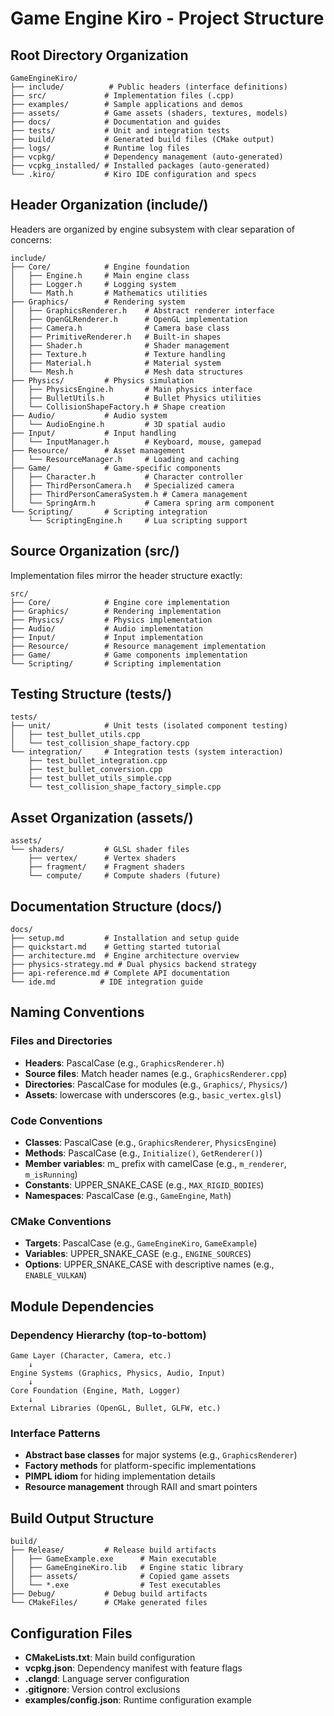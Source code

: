 # Game Engine Kiro - Project Structure

## Root Directory Organization

```
GameEngineKiro/
├── include/          # Public headers (interface definitions)
├── src/             # Implementation files (.cpp)
├── examples/        # Sample applications and demos
├── assets/          # Game assets (shaders, textures, models)
├── docs/            # Documentation and guides
├── tests/           # Unit and integration tests
├── build/           # Generated build files (CMake output)
├── logs/            # Runtime log files
├── vcpkg/           # Dependency management (auto-generated)
├── vcpkg_installed/ # Installed packages (auto-generated)
└── .kiro/           # Kiro IDE configuration and specs
```

## Header Organization (include/)

Headers are organized by engine subsystem with clear separation of concerns:

```
include/
├── Core/            # Engine foundation
│   ├── Engine.h     # Main engine class
│   ├── Logger.h     # Logging system
│   └── Math.h       # Mathematics utilities
├── Graphics/        # Rendering system
│   ├── GraphicsRenderer.h    # Abstract renderer interface
│   ├── OpenGLRenderer.h      # OpenGL implementation
│   ├── Camera.h              # Camera base class
│   ├── PrimitiveRenderer.h   # Built-in shapes
│   ├── Shader.h              # Shader management
│   ├── Texture.h             # Texture handling
│   ├── Material.h            # Material system
│   └── Mesh.h                # Mesh data structures
├── Physics/         # Physics simulation
│   ├── PhysicsEngine.h       # Main physics interface
│   ├── BulletUtils.h         # Bullet Physics utilities
│   └── CollisionShapeFactory.h # Shape creation
├── Audio/           # Audio system
│   └── AudioEngine.h         # 3D spatial audio
├── Input/           # Input handling
│   └── InputManager.h        # Keyboard, mouse, gamepad
├── Resource/        # Asset management
│   └── ResourceManager.h     # Loading and caching
├── Game/            # Game-specific components
│   ├── Character.h           # Character controller
│   ├── ThirdPersonCamera.h   # Specialized camera
│   ├── ThirdPersonCameraSystem.h # Camera management
│   └── SpringArm.h           # Camera spring arm component
└── Scripting/       # Scripting integration
    └── ScriptingEngine.h     # Lua scripting support
```

## Source Organization (src/)

Implementation files mirror the header structure exactly:

```
src/
├── Core/            # Engine core implementation
├── Graphics/        # Rendering implementation
├── Physics/         # Physics implementation
├── Audio/           # Audio implementation
├── Input/           # Input implementation
├── Resource/        # Resource management implementation
├── Game/            # Game components implementation
└── Scripting/       # Scripting implementation
```

## Testing Structure (tests/)

```
tests/
├── unit/            # Unit tests (isolated component testing)
│   ├── test_bullet_utils.cpp
│   └── test_collision_shape_factory.cpp
└── integration/     # Integration tests (system interaction)
    ├── test_bullet_integration.cpp
    ├── test_bullet_conversion.cpp
    ├── test_bullet_utils_simple.cpp
    └── test_collision_shape_factory_simple.cpp
```

## Asset Organization (assets/)

```
assets/
└── shaders/         # GLSL shader files
    ├── vertex/      # Vertex shaders
    ├── fragment/    # Fragment shaders
    └── compute/     # Compute shaders (future)
```

## Documentation Structure (docs/)

```
docs/
├── setup.md         # Installation and setup guide
├── quickstart.md    # Getting started tutorial
├── architecture.md  # Engine architecture overview
├── physics-strategy.md # Dual physics backend strategy
├── api-reference.md # Complete API documentation
└── ide.md          # IDE integration guide
```

## Naming Conventions

### Files and Directories

- **Headers**: PascalCase (e.g., `GraphicsRenderer.h`)
- **Source files**: Match header names (e.g., `GraphicsRenderer.cpp`)
- **Directories**: PascalCase for modules (e.g., `Graphics/`, `Physics/`)
- **Assets**: lowercase with underscores (e.g., `basic_vertex.glsl`)

### Code Conventions

- **Classes**: PascalCase (e.g., `GraphicsRenderer`, `PhysicsEngine`)
- **Methods**: PascalCase (e.g., `Initialize()`, `GetRenderer()`)
- **Member variables**: m\_ prefix with camelCase (e.g., `m_renderer`, `m_isRunning`)
- **Constants**: UPPER_SNAKE_CASE (e.g., `MAX_RIGID_BODIES`)
- **Namespaces**: PascalCase (e.g., `GameEngine`, `Math`)

### CMake Conventions

- **Targets**: PascalCase (e.g., `GameEngineKiro`, `GameExample`)
- **Variables**: UPPER_SNAKE_CASE (e.g., `ENGINE_SOURCES`)
- **Options**: UPPER_SNAKE_CASE with descriptive names (e.g., `ENABLE_VULKAN`)

## Module Dependencies

### Dependency Hierarchy (top-to-bottom)

```
Game Layer (Character, Camera, etc.)
    ↓
Engine Systems (Graphics, Physics, Audio, Input)
    ↓
Core Foundation (Engine, Math, Logger)
    ↓
External Libraries (OpenGL, Bullet, GLFW, etc.)
```

### Interface Patterns

- **Abstract base classes** for major systems (e.g., `GraphicsRenderer`)
- **Factory methods** for platform-specific implementations
- **PIMPL idiom** for hiding implementation details
- **Resource management** through RAII and smart pointers

## Build Output Structure

```
build/
├── Release/         # Release build artifacts
│   ├── GameExample.exe      # Main executable
│   ├── GameEngineKiro.lib   # Engine static library
│   ├── assets/              # Copied game assets
│   └── *.exe                # Test executables
├── Debug/           # Debug build artifacts
└── CMakeFiles/      # CMake generated files
```

## Configuration Files

- **CMakeLists.txt**: Main build configuration
- **vcpkg.json**: Dependency manifest with feature flags
- **.clangd**: Language server configuration
- **.gitignore**: Version control exclusions
- **examples/config.json**: Runtime configuration example
